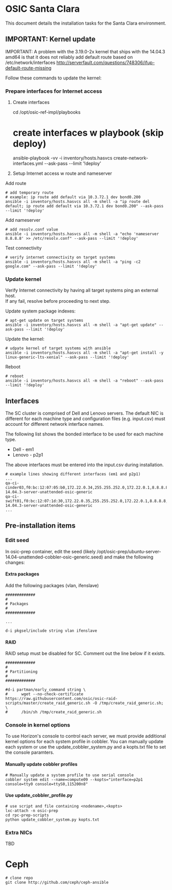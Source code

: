 # OSIC Santa Clara

This document details the installation tasks for the Santa Clara environment.

## IMPORTANT: Kernel update

IMPORTANT:
A problem with the 3.19.0-2x kernel that ships with the 14.04.3 amd64 is that it does not reliably add default route based on /etc/network/interfaces
http://serverfault.com/questions/748306/ifup-default-route-missing

Follow these commands to update the kernel:

### Prepare interfaces for Internet access

1. Create interfaces
    
    
    cd /opt/osic-ref-impl/playbooks
    # create interfaces w playbook (skip deploy)
    ansible-playbook -vv -i inventory/hosts.hasvcs create-network-interfaces.yml --ask-pass --limit '!deploy'

2. Setup Internet access w route and nameserver
    
Add route
    
    # add temporary route
    # example: ip route add default via 10.3.72.1 dev bond0.200
    ansible -i inventory/hosts.hasvcs all -m shell -a "ip route del default; ip route add default via 10.3.72.1 dev bond0.200" --ask-pass --limit '!deploy'

Add nameserver 

    # add resolv.conf value
    ansible -i inventory/hosts.hasvcs all -m shell -a "echo 'nameserver 8.8.8.8' >> /etc/resolv.conf" --ask-pass --limit '!deploy'

Test connectivity

    # verify internet connectivity on target systems
    ansible -i inventory/hosts.hasvcs all -m shell -a "ping -c2 google.com" --ask-pass --limit '!deploy'

### Update kernel

Verify Internet connectivity by having all target systems ping an external host.  
If any fail, resolve before proceeding to next step.

    

Update system package indexes:
  
    # apt-get update on target systems
    ansible -i inventory/hosts.hasvcs all -m shell -a "apt-get update" --ask-pass --limit '!deploy'
 

Update the kernel:

    # udpate kernel of target systems with ansible
    ansible -i inventory/hosts.hasvcs all -m shell -a "apt-get install -y linux-generic-lts-xenial" --ask-pass --limit '!deploy'
 
Reboot
 
    # reboot
    ansible -i inventory/hosts.hasvcs all -m shell -a "reboot" --ask-pass --limit '!deploy'
  
 
    
    
    
## Interfaces

The SC cluster is comprised of Dell and Lenovo servers. The default NIC is different for each machine type and configuration files (e.g. input.csv) must account for different network interface names.

The following list shows the bonded interface to be used for each machine type.

  * Dell - em1
  * Lenovo - p2p1

The above interfaces must be entered into the input.csv during installation.

	# example lines showing different interfaces (em1 and p2p1)
	...
	qa-ci-cinder03,f0:bc:12:07:05:b0,172.22.0.34,255.255.252.0,172.22.0.1,8.8.8.8,em1,ubuntu-14.04.3-server-unattended-osic-generic
	qa-ci-swift01,f0:bc:12:07:1d:30,172.22.0.35,255.255.252.0,172.22.0.1,8.8.8.8,p2p1,ubuntu-14.04.3-server-unattended-osic-generic
	...

## Pre-installation items

### Edit seed

In osic-prep container, edit the seed (likely /opt/osic-prep/ubuntu-server-14.04-unattended-cobbler-osic-generic.seed) and make the following changes:

#### Extra packages

Add the following packages (vlan, ifenslave)

	#############
	#
	# Packages
	#
	#############

	...

	d-i pkgsel/include string vlan ifenslave

#### RAID

RAID setup must be disabled for SC. Comment out the line below if it exists.

	#############
	#
	# Partitioning
	#
	#############

	#d-i partman/early_command string \
	#      wget --no-check-certificate https://raw.githubusercontent.com/osic/osic-raid-scripts/master/create_raid_generic.sh -O /tmp/create_raid_generic.sh; \
	#      /bin/sh /tmp/create_raid_generic.sh

### Console in kernel options

To use Horizon's console to control each server, we must provide additional kernel options for each system profile in cobbler. You can manually update each system or use the update_cobbler_system.py and a kopts.txt file to set the console paramters.

#### Manually update cobbler profiles

	# Manually update a system profile to use serial console
	cobbler system edit --name=compute09 --kopts="interface=p2p1 console=tty0 console=ttyS0,115200n8"

#### Use update_cobbler_profile.py

	# use script and file containing <nodename>,<kopts>
	lxc-attach -n osic-prep
	cd rpc-prep-scripts
	python update_cobbler_system.py kopts.txt


### Extra NICs

TBD


# Ceph

    # clone repo
    git clone http://github.com/ceph/ceph-ansible
